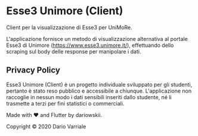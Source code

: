 # Esse3 Unimore (Client)
Client per la visualizzazione di Esse3 per UniMoRe.

L'applicazione fornisce un metodo di visualizzazione alternativa al portale Esse3 di Unimore (https://www.esse3.unimore.it/), effettuando dello scraping sul body delle response per manipolare i dati.

## Privacy Policy
Esse3 Unimore (Client) è un progetto individuale sviluppato per gli studenti, pertanto è stato reso pubblico e accessibile a chiunque. L'applicazione non raccoglie in nessun modo i dati sensibili inseriti dallo studente, né li trasmette a terzi per fini statistici o commerciali.

Made with ❤ and Flutter by dariowskii.

Copyright &copy; 2020 Dario Varriale
